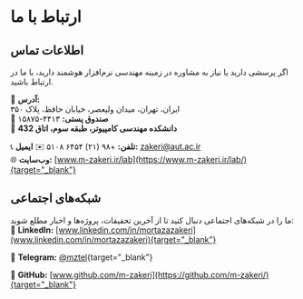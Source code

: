 # ارتباط با ما


## اطلاعات تماس
اگر پرسشی دارید یا نیاز به مشاوره در زمینه مهندسی نرم‌افزار هوشمند دارید، با ما در ارتباط باشید.


📍 **آدرس:**  
ایران، تهران، میدان ولیعصر، خیابان حافظ، پلاک ۳۵۰  
📮 **صندوق پستی:** ۴۴۱۳-۱۵۸۷۵  
🏢 **دانشکده مهندسی کامپیوتر، طبقه سوم، اتاق 432**  


📞 **تلفن:**
+۹۸ (۲۱) ۶۴۵۴ ۵۱۰۸ 
✉️ **ایمیل:** zakeri@aut.ac.ir  
🌐 **وب‌سایت:**
[www.m-zakeri.ir/lab](https://www.m-zakeri.ir/lab/){target="_blank"}



## شبکه‌های اجتماعی

ما را در شبکه‌های اجتماعی دنبال کنید تا از آخرین تحقیقات، پروژه‌ها و اخبار مطلع شوید:  
🔹 **LinkedIn:** 
[www.linkedin.com/in/mortazazakeri](www.linkedin.com/in/mortazazakeri){target="_blank"}

🔹 **Telegram:** [@mztel](https://t.me/mztel){target="_blank"}

🔹 **GitHub:** [www.github.com/m-zakeri](https://github.com/m-zakeri/){target="_blank"}  

 